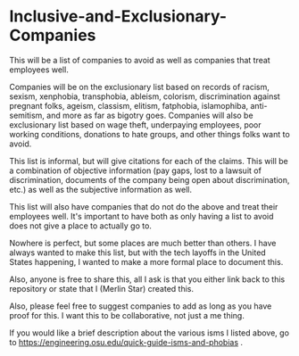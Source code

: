 # Inclusive-and-Exclusionary-Companies
This will be a list of companies to avoid as well as companies that treat employees well.

Companies will be on the exclusionary list based on records of racism, sexism, xenphobia, transphobia, ableism, colorism, discrimination against pregnant folks, ageism, classism, elitism, fatphobia, islamophiba, anti-semitism, and more as far as bigotry goes. 
Companies will also be exclusionary list based on wage theft, underpaying employees, poor working conditions, donations to hate groups, and other things folks want to avoid.

This list is informal, but will give citations for each of the claims. This will be a combination of objective information (pay gaps, lost to a lawsuit of discrimination, documents of the company being open about discrimination, etc.) as well as the subjective information as well.

This list will also have companies that do not do the above and treat their employees well. It's important to have both as only having a list to avoid does not give a place to actually go to.

Nowhere is perfect, but some places are much better than others. I have always wanted to make this list, but with the tech layoffs in the United States happening, I wanted to make a more formal place to document this.

Also, anyone is free to share this, all I ask is that you either link back to this repository or state that I (Merlin Star) created this.

Also, please feel free to suggest companies to add as long as you have proof for this. I want this to be collaborative, not just a me thing.

If you would like a brief description about the various isms I listed above, go to https://engineering.osu.edu/quick-guide-isms-and-phobias .


